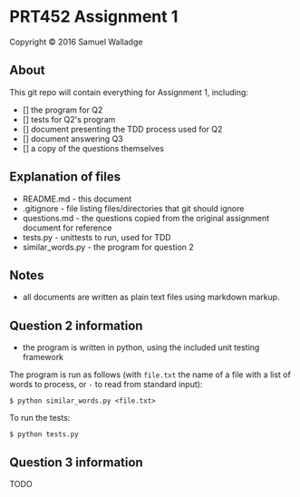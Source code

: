 
# PRT452 Assignment 1

Copyright © 2016 Samuel Walladge

## About

This git repo will contain everything for Assignment 1, including:

- [] the program for Q2
- [] tests for Q2's program
- [] document presenting the TDD process used for Q2
- [] document answering Q3
- [] a copy of the questions themselves

## Explanation of files

- README.md - this document
- .gitignore - file listing files/directories that git should ignore
- questions.md - the questions copied from the original assignment document for reference
- tests.py - unittests to run, used for TDD
- similar_words.py - the program for question 2

## Notes

- all documents are written as plain text files using markdown markup.


## Question 2 information

- the program is written in python, using the included unit testing framework

The program is run as follows (with `file.txt` the name of a file with a list of words to process, or `-` to read from
standard input):

```
$ python similar_words.py <file.txt>
```

To run the tests:

```
$ python tests.py
```

## Question 3 information

TODO

